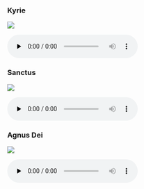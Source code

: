 ### Kyrie

![](./mass-xv-kyrie.jpg)

<audio src="https://storage.googleapis.com/kyriale/djc_15_kyrie_mp3_1.mp3" preload="none" controls="controls"></audio>

### Sanctus

![](./mass-xv-sanctus.jpg)

<audio src="https://storage.googleapis.com/kyriale/djc_15_sanctus_mp3.mp3" preload="none" controls="controls"></audio>

### Agnus Dei

![](./mass-xv-agnus.jpg)

<audio src="https://storage.googleapis.com/kyriale/djc_15_agnus_mp3.mp3" preload="none" controls="controls"></audio>
